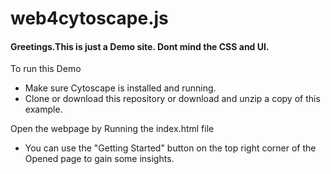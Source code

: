 # web4cytoscape.js
#### Greetings.This is just a **Demo** site. Dont mind the CSS and UI. 

To run this Demo
  - Make sure Cytoscape is installed and running.
  - Clone or download this repository or download and unzip a copy of this example.
  
Open the webpage by
  Running the index.html file 
  
- You can use the "Getting Started" button on the top right corner of the Opened page to gain some insights.
